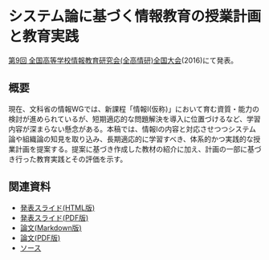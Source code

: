 # システム論に基づく情報教育の授業計画と教育実践

[第9回 全国高等学校情報教育研究会(全高情研)全国大会](http://www.zenkojoken.jp/09kanagawa)(2016)にて発表。

## 概要

現在、文科省の情報WGでは、新課程「情報I(仮称)」において育む資質・能力の検討が進められているが、短期適応的な問題解決を導入に位置づけるなど、学習内容が深まらない懸念がある。本稿では、情報Iの内容と対応させつつシステム論や組織論の知見を取り込み、長期適応的に学習すべき、体系的かつ実践的な授業計画を提案する。提案に基づき作成した教材の紹介に加え、計画の一部に基づき行った教育実践とその評価を示す。

## 関連資料

- [発表スライド(HTML版)](https://saireya.github.io/thesis/2016zen-system/slide.tex.xml)
- [発表スライド(PDF版)](https://www.slideshare.net/saireya/ss-64816787)
- [論文(Markdown版)](thesis.md)
- [論文(PDF版)](https://www.scribd.com/doc/319242230)
- [ソース](https://github.com/saireya/thesis/tree/master/2016zen-system)

